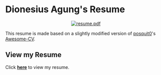 # Dionesius Agung's Resume
<div align="center">
  <a href="https://raw.githubusercontent.com/dionesiusap/resume/master/src/resume.pdf">
    <img alt="resume.pdf" src="https://img.shields.io/badge/resume-pdf-green.svg" />
  </a>
</div>

This resume is made based on a slightly modified version of [posquit0](https://github.com/posquit0)'s [Awesome-CV](https://github.com/posquit0/Awesome-CV).

## View my Resume
Click **[here](https://raw.githubusercontent.com/dionesiusap/resume/master/src/resume.pdf)** to view my resume.

<!-- ## Preview
Here is the preview of the build result.  
![preview01](preview_01.jpg) ![preview02](preview_02.jpg) -->
